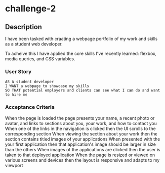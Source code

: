 # challenge-2

## Description
I have been tasked with craating a webpage portfolio of my work and skills as a student web developer.

To acheive this I have applied the core skills I've recently learned: flexbox, media queries, and CSS variables.

### User Story
```
AS A student developer
I WANT a webpage to showcase my skills
SO THAT potential employers and clients can see what I can do and want to hire me
```
### Acceptance Criteria
When the page is loaded the page presents your name, a recent photo or avatar, and links to sections about you, your work, and how to contact you
When one of the links in the navigation is clicked then the UI scrolls to the corresponding section
When viewing the section about your work then the section contains titled images of your applications
When presented with the your first application then that application's image should be larger in size than the others
When images of the applications are clicked then the user is taken to that deployed application
When the page is resized or viewed on various screens and devices then the layout is responsive and adapts to my viewport
